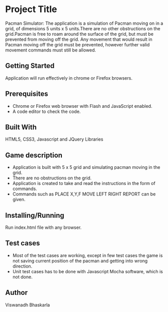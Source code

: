 # Project Title
Pacman Simulator: The application is a simulation of Pacman moving on in a grid, of dimensions 5 units x 5 units.There are no other obstructions on the grid.Pacman is free to roam around the surface of the grid, but must be prevented from moving off the grid. Any movement that would result in Pacman moving off the grid must be prevented, however further valid movement commands must still be allowed.

## Getting Started
Application will run effectively in chrome or Firefox browsers.

## Prerequisites
* Chrome or Firefox web browser with Flash and JavaScript enabled.
* A code editor to check the code.

## Built With
  HTML5, CSS3, Javascript and JQuery Libraries

## Game description
* Application is built with 5 x 5 grid and simulating pacman moving in the grid.
* There are no obstructions on the grid.
* Application is created to take and read the instructions in the form of commands.
* Commands such as PLACE X,Y,F MOVE LEFT RIGHT REPORT can be given.

## Installing/Running
Run index.html file with any browser.

## Test cases
* Most of the test cases are working, except in few test cases the game is not saving current position of the pacman and getting into     wrong direction.
* Unit test cases has to be done with Javascript Mocha software, which is not done.

## Author
Viswanadh Bhaskarla
